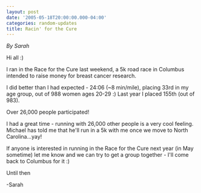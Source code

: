```yaml
---
layout: post
date: '2005-05-18T20:00:00.000-04:00'
categories: random-updates
title: Racin' for the Cure
---
```


*By Sarah*

Hi all :)

I ran in the Race for the Cure last weekend, a 5k road race in Columbus intended to raise money for breast cancer research.

I did better than I had expected - 24:06 (~8 min/mile), placing 33rd in my age group, out of 988 women ages 20-29 :)  Last year I placed 155th (out of 983).

Over 26,000 people participated!

I had a great time - running with 26,000 other people is a very cool feeling.  Michael has told me that he'll run in a 5k with me once we move to North Carolina...yay!

If anyone is interested in running in the Race for the Cure next year (in May sometime) let me know and we can try to get a group together - I'll come back to Columbus for it :)

Until then 

-Sarah